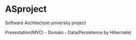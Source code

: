 ASproject
=========

Software Architecture university project


Presentation(MVC) - Domain - Data(Persistence by Hibernate)